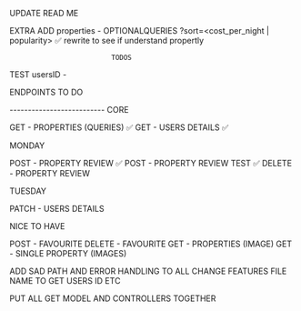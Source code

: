 UPDATE READ ME

EXTRA
ADD properties - OPTIONALQUERIES
?sort=<cost_per_night | popularity> ✅ rewrite to see if understand propertly

                             TODOS

TEST usersID -

ENDPOINTS TO DO

-------------------------- CORE

GET - PROPERTIES (QUERIES) ✅
GET - USERS DETAILS ✅

MONDAY

POST - PROPERTY REVIEW ✅
POST - PROPERTY REVIEW TEST ✅
DELETE - PROPERTY REVIEW

TUESDAY

PATCH - USERS DETAILS

NICE TO HAVE

POST - FAVOURITE
DELETE - FAVOURITE
GET - PROPERTIES (IMAGE)
GET - SINGLE PROPERTY (IMAGES)

ADD SAD PATH AND ERROR HANDLING TO ALL
CHANGE FEATURES FILE NAME TO GET USERS ID ETC

PUT ALL GET MODEL AND CONTROLLERS TOGETHER
